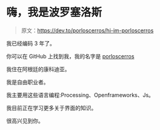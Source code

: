 # 嗨，我是波罗塞洛斯

> 原文：<https://dev.to/porloscerros/hi-im-porloscerros>

我已经编码 3 年了。

你可以在 GitHub 上找到我，我的名字是 [porloscerros](https://github.com/porloscerros)

我住在阿根廷的康科迪亚。

我是自由职业者。

我主要用这些语言编程:Processing、Openframeworks、Js。

我目前正在学习更多关于界面的知识。

很高兴见到你。